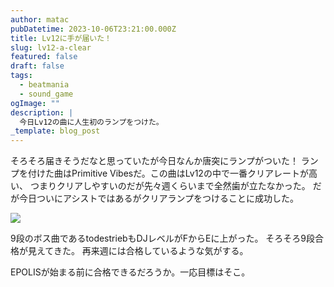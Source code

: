 ```yaml
---
author: matac
pubDatetime: 2023-10-06T23:21:00.000Z
title: Lv12に手が届いた！
slug: lv12-a-clear
featured: false
draft: false
tags:
  - beatmania
  - sound_game
ogImage: ""
description: |
  今日Lv12の曲に人生初のランプをつけた。
_template: blog_post
---
```


そろそろ届きそうだなと思っていたが今日なんか唐突にランプがついた！
ランプを付けた曲はPrimitive Vibesだ。この曲はLv12の中で一番クリアレートが高い、
つまりクリアしやすいのだが先々週くらいまで全然歯が立たなかった。
だが今日ついにアシストではあるがクリアランプをつけることに成功した。

![](/img/primitive-vibes.jpg)

9段のボス曲であるtodestriebもDJレベルがFからEに上がった。
そろそろ9段合格が見えてきた。
再来週には合格しているような気がする。

EPOLISが始まる前に合格できるだろうか。一応目標はそこ。
